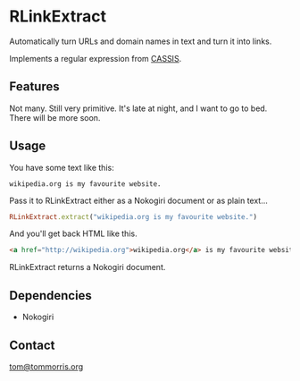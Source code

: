 # RLinkExtract

Automatically turn URLs and domain names in text and turn it into links.

Implements a regular expression from [CASSIS](https://github.com/tantek/cassis).

## Features

Not many. Still very primitive. It's late at night, and I want to go to bed. There will be more soon.

## Usage

You have some text like this:

```
wikipedia.org is my favourite website.
```

Pass it to RLinkExtract either as a Nokogiri document or as plain text...

```ruby
RLinkExtract.extract("wikipedia.org is my favourite website.")
```

And you'll get back HTML like this.

```html
<a href="http://wikipedia.org">wikipedia.org</a> is my favourite website.
```

RLinkExtract returns a Nokogiri document.

## Dependencies

* Nokogiri

## Contact

tom@tommorris.org

